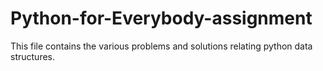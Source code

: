 # Python-for-Everybody-assignment
This file contains the various problems and solutions relating python data structures.
